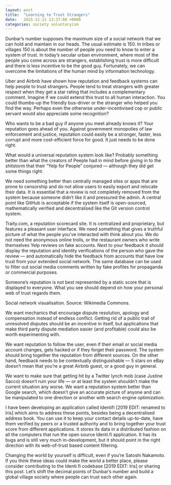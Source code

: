 ```yaml
---
layout: post
title:  "Learning to Trust Strangers"
date:   2015-12-11 13:37:00 +0000
categories: society voluntaryism
---
```

Dunbar’s number supposes the maximum size of a social network that we can hold and maintain in our heads. The usual estimate is 150. In tribes or villages 150 is about the number of people you need to know to enter a system of trust. In today’s secular urban environment, where most of the people you come across are strangers, establishing trust is more difficult and there is less incentive to be the good guy. Fortunately, we can overcome the limitations of the human mind by information technology.

Uber and Airbnb have shown how reputation and feedback systems can help people to trust strangers. People tend to treat strangers with greater respect when they get a star rating that includes a complementary comment.
Imagine if we could extend this trust to all human interaction. You could thumbs-up the friendly bus-driver or the stranger who helped you find the way. Perhaps even the otherwise under-incentivised cop or public servant would also appreciate some recognition?

Who wants to be a bad guy if anyone you meet already knows it? Your reputation goes ahead of you. Against government monopolies of law enforcement and justice, reputation could easily be a stronger, faster, less corrupt and more cost-efficient force for good. It just needs to be done right.

What would a universal reputation system look like? Probably something better than what the creators of Peeple had in mind before giving in to the shitstorm that their “Yelp for People” conjured — although they did get some things right.

We need something better than centrally managed sites or apps that are prone to censorship and do not allow users to easily export and relocate their data. It is essential that a review is not completely removed from the system because someone didn’t like it and pressured the admin. A central point like GitHub is acceptable if the system itself is open-sourced, mathematically verified and decentralised like the Git version control system.

Traity.com, a reputation scorecard site. It is centralized and proprietary, but features a pleasant user interface.
We need something that gives a truthful picture of what the people you’ve interacted with think about you. We do not need the anonymous online trolls, or the restaurant owners who write themselves Yelp reviews on fake accounts. Next to your feedback it should display the reputation and identity verifications of the person who gave the review — and automatically hide the feedback from accounts that have low trust from your extended social network. The same database can be used to filter out social media comments written by fake profiles for propaganda or commercial purposes.

Someone’s reputation is not best represented by a static score that is displayed to everyone. What you see should depend on how your personal web of trust regards them.

Social network visualisation. Source: Wikimedia Commons.

We want mechanics that encourage dispute resolution, apology and compensation instead of endless conflict. Getting rid of a public trail of unresolved disputes should be an incentive in itself, but applications that make third party dispute mediation easier (and profitable) could also be worth experimenting with.

We want reputation to follow the user, even if their email or social media account changes, gets hacked or if they forget their password. The system should bring together the reputation from different sources. On the other hand, feedback needs to be contextually distinguishable — 5 stars on eBay doesn’t mean that you’re a great Airbnb guest, or a good guy in general.

We want to make sure that getting hit by a Twitter lynch mob (case Justine Sacco) doesn’t ruin your life — or at least the system shouldn’t make the current situation any worse. We want a reputation system better than Google search, which doesn’t give an accurate picture of anyone and can be manipulated to one direction or another with search engine optimization.

I have been developing an application called Identifi [2019 EDIT: renamed to Iris] which aims to address these points, besides being a decentralised address book. You can use it to keep your contact details up-to-date, have them verified by peers or a trusted authority and to bring together your trust score from different applications. It stores its data in a distributed fashion on all the computers that run the open source Identi.fi application. It has its bugs and is still very much in-development, but it should point in the right direction with its web-of-trust based content filtering.

Changing the world by yourself is difficult, even if you’re Satoshi Nakamoto. If you think these ideas could make the world a better place, please consider contributing to the Identi.fi codebase [2019 EDIT: Iris] or sharing this post. Let’s shift the decimal points of Dunbar’s number and build a global village society where people can trust each other again.
